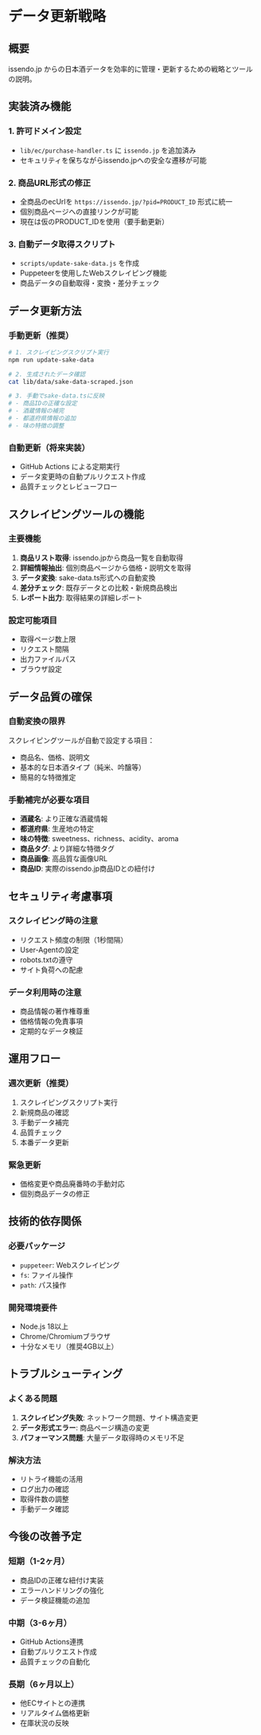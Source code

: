 # データ更新戦略

## 概要

issendo.jp からの日本酒データを効率的に管理・更新するための戦略とツールの説明。

## 実装済み機能

### 1. 許可ドメイン設定
- `lib/ec/purchase-handler.ts` に `issendo.jp` を追加済み
- セキュリティを保ちながらissendo.jpへの安全な遷移が可能

### 2. 商品URL形式の修正
- 全商品のecUrlを `https://issendo.jp/?pid=PRODUCT_ID` 形式に統一
- 個別商品ページへの直接リンクが可能
- 現在は仮のPRODUCT_IDを使用（要手動更新）

### 3. 自動データ取得スクリプト
- `scripts/update-sake-data.js` を作成
- Puppeteerを使用したWebスクレイピング機能
- 商品データの自動取得・変換・差分チェック

## データ更新方法

### 手動更新（推奨）
```bash
# 1. スクレイピングスクリプト実行
npm run update-sake-data

# 2. 生成されたデータ確認
cat lib/data/sake-data-scraped.json

# 3. 手動でsake-data.tsに反映
# - 商品IDの正確な設定
# - 酒蔵情報の補完
# - 都道府県情報の追加
# - 味の特徴の調整
```

### 自動更新（将来実装）
- GitHub Actions による定期実行
- データ変更時の自動プルリクエスト作成
- 品質チェックとレビューフロー

## スクレイピングツールの機能

### 主要機能
1. **商品リスト取得**: issendo.jpから商品一覧を自動取得
2. **詳細情報抽出**: 個別商品ページから価格・説明文を取得
3. **データ変換**: sake-data.ts形式への自動変換
4. **差分チェック**: 既存データとの比較・新規商品検出
5. **レポート出力**: 取得結果の詳細レポート

### 設定可能項目
- 取得ページ数上限
- リクエスト間隔
- 出力ファイルパス
- ブラウザ設定

## データ品質の確保

### 自動変換の限界
スクレイピングツールが自動で設定する項目：
- 商品名、価格、説明文
- 基本的な日本酒タイプ（純米、吟醸等）
- 簡易的な特徴推定

### 手動補完が必要な項目
- **酒蔵名**: より正確な酒蔵情報
- **都道府県**: 生産地の特定
- **味の特徴**: sweetness、richness、acidity、aroma
- **商品タグ**: より詳細な特徴タグ
- **商品画像**: 高品質な画像URL
- **商品ID**: 実際のissendo.jp商品IDとの紐付け

## セキュリティ考慮事項

### スクレイピング時の注意
- リクエスト頻度の制限（1秒間隔）
- User-Agentの設定
- robots.txtの遵守
- サイト負荷への配慮

### データ利用時の注意
- 商品情報の著作権尊重
- 価格情報の免責事項
- 定期的なデータ検証

## 運用フロー

### 週次更新（推奨）
1. スクレイピングスクリプト実行
2. 新規商品の確認
3. 手動データ補完
4. 品質チェック
5. 本番データ更新

### 緊急更新
- 価格変更や商品廃番時の手動対応
- 個別商品データの修正

## 技術的依存関係

### 必要パッケージ
- `puppeteer`: Webスクレイピング
- `fs`: ファイル操作
- `path`: パス操作

### 開発環境要件
- Node.js 18以上
- Chrome/Chromiumブラウザ
- 十分なメモリ（推奨4GB以上）

## トラブルシューティング

### よくある問題
1. **スクレイピング失敗**: ネットワーク問題、サイト構造変更
2. **データ形式エラー**: 商品ページ構造の変更
3. **パフォーマンス問題**: 大量データ取得時のメモリ不足

### 解決方法
- リトライ機能の活用
- ログ出力の確認
- 取得件数の調整
- 手動データ確認

## 今後の改善予定

### 短期（1-2ヶ月）
- 商品IDの正確な紐付け実装
- エラーハンドリングの強化
- データ検証機能の追加

### 中期（3-6ヶ月）
- GitHub Actions連携
- 自動プルリクエスト作成
- 品質チェックの自動化

### 長期（6ヶ月以上）
- 他ECサイトとの連携
- リアルタイム価格更新
- 在庫状況の反映